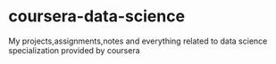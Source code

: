 # coursera-data-science
My projects,assignments,notes and everything related to data science specialization provided by coursera

